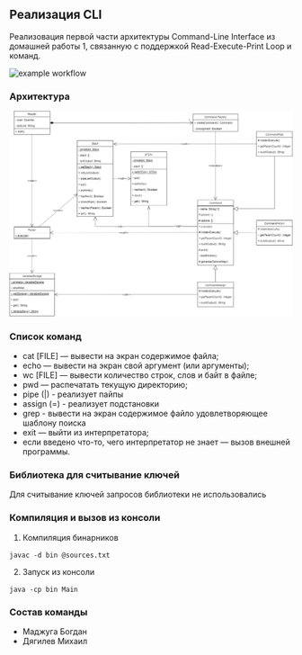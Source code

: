 ## Реализация CLI 
Реализовация первой части архитектуры Command-Line Interface из домашней работы 1, связанную с поддержкой Read-Execute-Print Loop и команд. 

![example workflow](https://github.com/bogdanspbm/system_architecture/actions/workflows/autotest.yml/badge.svg)

### Архитектура

![Alt text](ClassDiagramm.png?raw=true "Class Diagramm")

### Список команд

- cat [FILE] — вывести на экран содержимое файла;
- echo — вывести на экран свой аргумент (или аргументы);
- wc [FILE] — вывести количество строк, слов и байт в файле;
- pwd — распечатать текущую директорию;
- pipe (|) - реализует пайпы
- assign (=) - реализует подстановки
- grep - вывести на экран содержимое файло удовлетворяющее шаблону поиска
- exit — выйти из интерпретатора;
- если введено что-то, чего интерпретатор не знает — вызов внешней программы.

### Библиотека для считывание ключей

Для считывание ключей запросов библиотеки не использовались

### Компиляция и вызов из консоли

1. Компиляция бинарников
```
javac -d bin @sources.txt
```

2. Запуск из консоли
```
java -cp bin Main
```

### Состав команды
- Маджуга Богдан
- Дягилев Михаил
